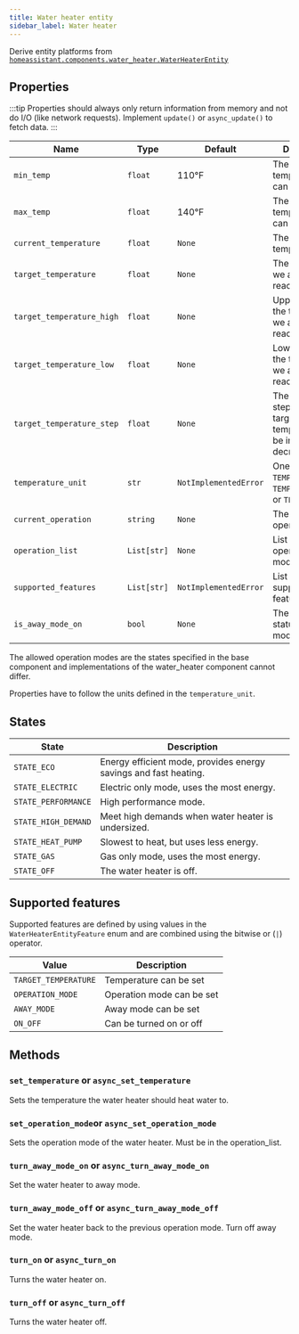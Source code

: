 ```yaml
---
title: Water heater entity
sidebar_label: Water heater
---
```


Derive entity platforms from [`homeassistant.components.water_heater.WaterHeaterEntity`](https://github.com/home-assistant/home-assistant/blob/master/homeassistant/components/water_heater/__init__.py)

## Properties

:::tip
Properties should always only return information from memory and not do I/O (like network requests). Implement `update()` or `async_update()` to fetch data.
:::

| Name                  | Type        | Default   | Description
| --------------------- | ----------- | --------- | -----------
| `min_temp`            | `float`     | 110°F     | The minimum temperature that can be set.
| `max_temp`            | `float`     | 140°F     | The maximum temperature that can be set.
| `current_temperature` | `float`     | `None`    | The current temperature.
| `target_temperature`  | `float`     | `None`    | The temperature we are trying to reach.
| `target_temperature_high` | `float` | `None`    | Upper bound of the temperature we are trying to reach.
| `target_temperature_low` | `float`  | `None`    | Lower bound of the temperature we are trying to reach.
| `target_temperature_step` | `float`  | `None`    | The supported step size a target temperature can be increased or decreased.
| `temperature_unit`    | `str`       | `NotImplementedError` | One of `TEMP_CELSIUS`, `TEMP_FAHRENHEIT`, or `TEMP_KELVIN`.
| `current_operation`   | `string`    | `None`    | The current operation mode.
| `operation_list`      | `List[str]` | `None`    | List of possible operation modes.
| `supported_features`  | `List[str]` | `NotImplementedError` | List of supported features.
| `is_away_mode_on`     | `bool`      | `None`    | The current status of away mode.

The allowed operation modes are the states specified in the base component and implementations of the water_heater component cannot differ.

Properties have to follow the units defined in the `temperature_unit`.

## States

| State | Description
| ----- | -----------
| `STATE_ECO` | Energy efficient mode, provides energy savings and fast heating.
| `STATE_ELECTRIC` | Electric only mode, uses the most energy.
| `STATE_PERFORMANCE` | High performance mode.
| `STATE_HIGH_DEMAND` | Meet high demands when water heater is undersized.
| `STATE_HEAT_PUMP` | Slowest to heat, but uses less energy.
| `STATE_GAS` | Gas only mode, uses the most energy.
| `STATE_OFF` | The water heater is off.

## Supported features

Supported features are defined by using values in the `WaterHeaterEntityFeature` enum
and are combined using the bitwise or (`|`) operator.

| Value                | Description               |
| -------------------- | ------------------------- |
| `TARGET_TEMPERATURE` | Temperature can be set    |
| `OPERATION_MODE`     | Operation mode can be set |
| `AWAY_MODE`          | Away mode can be set      |
| `ON_OFF`             | Can be turned on or off   |

## Methods

### `set_temperature` or `async_set_temperature`

Sets the temperature the water heater should heat water to.

### `set_operation_mode`or `async_set_operation_mode`

Sets the operation mode of the water heater. Must be in the operation_list.

### `turn_away_mode_on` or `async_turn_away_mode_on`

Set the water heater to away mode.

### `turn_away_mode_off` or `async_turn_away_mode_off`

Set the water heater back to the previous operation mode. Turn off away mode.

### `turn_on` or `async_turn_on`

Turns the water heater on.

### `turn_off` or `async_turn_off`

Turns the water heater off.
